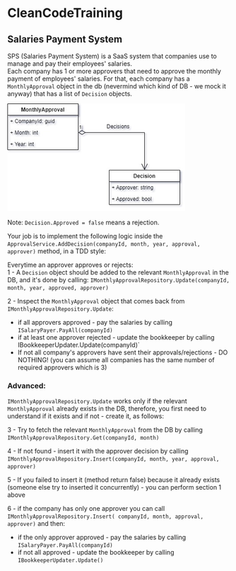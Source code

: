 # CleanCodeTraining

## Salaries Payment System

SPS (Salaries Payment System) is a SaaS system that companies use to manage and pay their employees' salaries.  
Each company has 1 or more approvers that need to approve the monthly payment of employees' salaries.
For that, each company has a `MonthlyApproval` object in the db (nevermind which kind of DB - we mock it anyway) that has a list of `Decision` objects.

![alt text](MonthlyPayment1.jpg)  

Note: `Decision.Approved = false` means a rejection.

Your job is to implement the following logic inside the `ApprovalService.AddDecision(companyId, month, year, approval, approver)` method, in a TDD style:  

Everytime an approver approves or rejects:  
1 - A `Decision` object should be added to the relevant `MonthlyApproval` in the DB, and it's done by calling: `IMonthlyApprovalRepository.Update(companyId, month, year, approved, approver)`

2 - Inspect the `MonthlyApproval` object that comes back from  `IMonthlyApprovalRepository.Update`:
- if all approvers approved - pay the salaries by calling `ISalaryPayer.PayAll(companyId)`
- if at least one approver rejected - update the bookkeeper by calling IBookkeeperUpdater.Update(companyId)`
- If not all company's approvers have sent their approvals/rejections - DO NOTHING! (you can assume all companies has the same number of required approvers which is 3)


### Advanced:  

`IMonthlyApprovalRepository.Update` works only if the relevant `MonthlyApproval` already exists in the DB, therefore, you first need to understand if it exists and if not - create it, as follows:

3 - Try to fetch the relevant `MonthlyApproval` from the DB by calling `IMonthlyApprovalRepository.Get(companyId, month)`

4 - If not found - insert it with the approver decision by calling  `IMonthlyApprovalRepository.Insert(companyId, month, year, approval, approver)`

5 - If you failed to insert it (method return false) because it already exists (someone else try to inserted it concurrently) - you can perform section 1 above

6 - if the company has only one approver you can call `IMonthlyApprovalRepository.Insert( companyId, month, approval, approver)` and then:
- if the only approver approved - pay the salaries by calling `ISalaryPayer.PayAll(companyId)`
- if not all approved - update the bookkeeper by calling `IBookkeeperUpdater.Update()`
